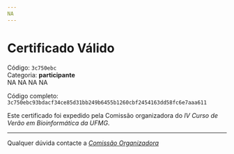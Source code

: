```yaml
---
NA
---
```


# Certificado Válido

Código: `3c750ebc`<br>
Categoria: **participante**<br>
NA
NA
NA
NA


Código completo: `3c750ebc93bdacf34ce85d31bb249b6455b1260cbf2454163dd58fc6e7aaa611`


Este certificado foi expedido pela Comissão organizadora do *IV Curso de Verão em Bioinformática da UFMG*.

----

Qualquer dúvida contacte a [_Comissão Organizadora_](<mailto:cursobioinfoufmg@gmail.com$subject=[Certificados]>)

